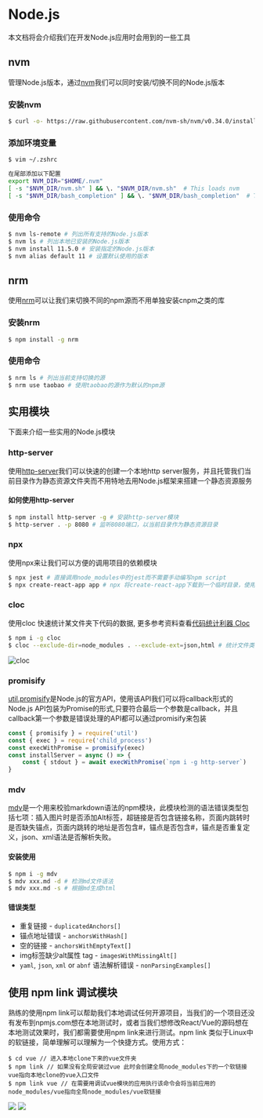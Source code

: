# Node.js

本文档将会介绍我们在开发Node.js应用时会用到的一些工具

## nvm

管理Node.js版本，通过[nvm](https://github.com/nvm-sh/nvm)我们可以同时安装/切换不同的Node.js版本

### 安装nvm

```bash
$ curl -o- https://raw.githubusercontent.com/nvm-sh/nvm/v0.34.0/install.sh | bash
```

### 添加环境变量

```bash
$ vim ~/.zshrc

在尾部添加以下配置
export NVM_DIR="$HOME/.nvm"
[ -s "$NVM_DIR/nvm.sh" ] && \. "$NVM_DIR/nvm.sh"  # This loads nvm
[ -s "$NVM_DIR/bash_completion" ] && \. "$NVM_DIR/bash_completion"  # This loads nvm bash_completion
```

### 使用命令

```bash
$ nvm ls-remote # 列出所有支持的Node.js版本
$ nvm ls # 列出本地已安装的Node.js版本
$ nvm install 11.5.0 # 安装指定的Node.js版本
$ nvm alias default 11 # 设置默认使用的版本
```

## nrm

使用[nrm](https://github.com/Pana/nrm)可以让我们来切换不同的npm源而不用单独安装cnpm之类的库

### 安装nrm

```bash
$ npm install -g nrm
```

### 使用命令

```bash
$ nrm ls # 列出当前支持切换的源
$ nrm use taobao # 使用taobao的源作为默认的npm源
```

## 实用模块

下面来介绍一些实用的Node.js模块

### http-server

使用[http-server](https://www.npmjs.com/package/http-server)我们可以快速的创建一个本地http server服务，并且托管我们当前目录作为静态资源文件夹而不用特地去用Node.js框架来搭建一个静态资源服务

#### 如何使用http-server

```bash
$ npm install http-server -g # 安装http-server模块
$ http-server . -p 8080 # 监听8080端口，以当前目录作为静态资源目录
```

### npx

使用npx来让我们可以方便的调用项目的依赖模块

```bash
$ npx jest # 直接调用node_modules中的jest而不需要手动编写npm script
$ npx create-react-app app # npx 将create-react-app下载到一个临时目录，使用以后再删除。使得你不需要全局安装
```

### cloc

使用cloc 快速统计某文件夹下代码的数据, 更多参考资料查看[代码统计利器 Cloc](https://www.hi-linux.com/posts/4004.html)

```bash
$ npm i -g cloc
$ cloc --exclude-dir=node_modules . --exclude-ext=json,html # 统计文件类型，排除node_modules,排除json，html文件
```
![cloc](https://img.alicdn.com/tfs/TB1kYu2qND1gK0jSZFsXXbldVXa-1136-950.jpg)

### promisify

[util.promisify](http://nodejs.cn/api/util.html#util_util_promisify_original)是Node.js的官方API，使用该API我们可以将callback形式的Node.js API包装为Promise的形式,只要符合最后一个参数是callback，并且callback第一个参数是错误处理的API都可以通过promisify来包装

```js
const { promisify } = require('util')
const { exec } = require('child_process')
const execWithPromise = promisify(exec)
const installServer = async () => {
    const { stdout } = await execWithPromise(`npm i -g http-server`)
}
```

### mdv

[mdv](https://www.npmjs.com/package/mdv)是一个用来校验markdown语法的npm模块，此模块检测的语法错误类型包括七项：插入图片时是否添加Alt标签，超链接是否包含链接名称，页面内跳转时是否缺失锚点，页面内跳转的地址是否包含#，锚点是否包含#，锚点是否重复定义，json、xml语法是否解析失败。

#### 安装使用

```bash
$ npm i -g mdv
$ mdv xxx.md -d # 检测md文件语法
$ mdv xxx.md -s # 根据md生成html
```

#### 错误类型

- 重复链接 - `duplicatedAnchors[]`
- 锚点地址错误 - `anchorsWithHash[]`
- 空的链接 - `anchorsWithEmptyText[]`
- img标签缺少alt属性 tag - `imagesWithMissingAlt[]`
- `yaml`, `json`, `xml` or `abnf` 语法解析错误 - `nonParsingExamples[]`

## 使用 npm link 调试模块

熟练的使用npm link可以帮助我们本地调试任何开源项目，当我们的一个项目还没有发布到npmjs.com想在本地测试时，或者当我们想修改React/Vue的源码想在本地测试效果时，我们都需要使用npm link来进行测试。npm link 类似于Linux中的软链接，简单理解可以理解为一个快捷方式。使用方式：

```
$ cd vue // 进入本地clone下来的vue文件夹
$ npm link // 如果没有全局安装过vue 此时会创建全局node_modules下的一个软链接vue指向本地clone的vue入口文件
$ npm link vue // 在需要用调试vue模块的应用执行该命令会将当前应用的node_modules/vue指向全局node_modules/vue软链接
```

![](https://gw.alicdn.com/tfs/TB1iEl0XKH2gK0jSZFEXXcqMpXa-1450-876.jpg)
![](https://gw.alicdn.com/tfs/TB1QBh0XQY2gK0jSZFgXXc5OFXa-1450-860.jpg)
